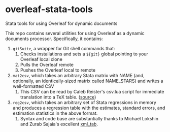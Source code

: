 # overleaf-stata-tools
Stata tools for using Overleaf for dynamic documents

This repo contains several utilities for using Overleaf as a dynamic documents processor. Specifically, it contains:

1. `gitSuite`, a wrapper for Git shell commands that:
    1. Checks installations and sets a `${git}` global pointing to your Overleaf local clone
    1. Pulls the Overleaf remote
    1. Pushes the Overleaf local to remote
1. `mat2csv`, which takes an arbitrary Stata matrix with NAME (and, optionally, an identically-sized matrix called NAME_STARS) and writes a well-formatted CSV
    1. This CSV can be read by Caleb Reister's csv.lua script for immediate translation into a TeX table. ([source](https://github.com/calebreister/TeX-Utilities))
1. `reg2csv`, which takes an arbitrary set of Stata regressions in memory and produces a regression table with the estimates, standard errors, and estimation statistics in the above format.
    1. Syntax and code base are substantially thanks to Michael Lokshin and Zurab Sajaia's excellent [xml_tab](http://ageconsearch.umn.edu/bitstream/122600/2/sjart_dm0037.pdf).
